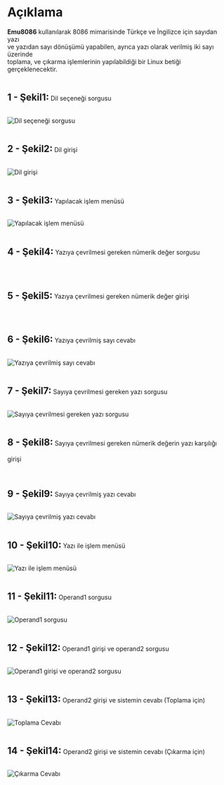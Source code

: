 <h1> Açıklama </h1>
<p>
<strong>Emu8086</strong> kullanılarak 8086 mimarisinde Türkçe ve İngilizce için sayıdan yazı <br> ve yazıdan sayı dönüşümü yapabilen, ayrıca yazı olarak verilmiş iki sayı üzerinde<br> toplama, ve çıkarma işlemlerinin yapılabildiği bir  Linux betiği gerçeklenecektir. 
</p>
<p> <h2 style="display: inline-block;">1 - Şekil1:</h2> Dil seçeneği sorgusu </p>
<img src="images/s1.png" alt="Dil seçeneği sorgusu" title="Dil seçeneği sorgusu">

<p> <h2 style="display: inline-block;">2 - Şekil2:</h2> Dil girişi </p>
<img src="images/s2.png" alt="Dil girişi " title="Dil girişi ">


<p> <h2 style="display: inline-block;">3 - Şekil3:</h2> Yapılacak işlem menüsü </p>
<img src="images/s3.png" alt="Yapılacak işlem menüsü" title="Yapılacak işlem menüsüu">


<p> <h2 style="display: inline-block;">4 - Şekil4:</h2> Yazıya çevrilmesi gereken nümerik değer sorgusu </p>
<img src="images/s4.png" alt="" title="">


<p> <h2 style="display: inline-block;">5 - Şekil5:</h2>  Yazıya çevrilmesi gereken nümerik değer girişi </p>
<img src="images/s5.png" alt="" title="">


<p> <h2 style="display: inline-block;">6 - Şekil6:</h2> Yazıya çevrilmiş sayı cevabı </p>
<img src="images/s6.png" alt="Yazıya çevrilmiş sayı cevabı" title="Yazıya çevrilmiş sayı cevabı">


<p> <h2 style="display: inline-block;">7 - Şekil7:</h2> Sayıya çevrilmesi gereken yazı sorgusu </p>
<img src="images/s7.png" alt="Sayıya çevrilmesi gereken yazı sorgusu" title="Sayıya çevrilmesi gereken yazı sorgusu">


<p> <h2 style="display: inline-block;">8 - Şekil8:</h2> Sayıya çevrilmesi gereken nümerik değerin yazı karşılığı girişi </p>
<img src="images/s8.png" alt="" title="">


<p> <h2 style="display: inline-block;">9 - Şekil9:</h2> Sayıya çevrilmiş yazı cevabı </p>
<img src="images/s9.png" alt="Sayıya çevrilmiş yazı cevabı" title="Sayıya çevrilmiş yazı cevabıSayıya çevrilmiş yazı cevabı">


<p> <h2 style="display: inline-block;">10 - Şekil10:</h2> Yazı ile işlem menüsü </p>
<img src="images/s10.png" alt="Yazı ile işlem menüsü" title="Yazı ile işlem menüsü">


<p> <h2 style="display: inline-block;">11 - Şekil11:</h2> Operand1 sorgusu </p>
<img src="images/s11.png" alt="Operand1 sorgusu" title="Operand1 sorgusu">


<p> <h2 style="display: inline-block;">12 - Şekil12:</h2> Operand1 girişi ve operand2 sorgusu </p>
<img src="images/s12.png" alt="Operand1 girişi ve operand2 sorgusu" title="Operand1 girişi ve operand2 sorgusu">


<p> <h2 style="display: inline-block;">13 - Şekil13:</h2> Operand2 girişi ve sistemin cevabı (Toplama için) </p>
<img src="images/s13.png" alt="Toplama Cevabı" title="Toplama Cevabı">

<p> <h2 style="display: inline-block;">14 - Şekil14:</h2> Operand2 girişi ve sistemin cevabı (Çıkarma için) </p>
<img src="images/s14.png" alt="Çıkarma Cevabı" title="Çıkarma Cevabı">

